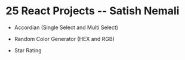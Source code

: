 # 25 React Projects -- Satish Nemali

- Accordian (Single Select and Multi Select)

- Random Color Generator (HEX and RGB)

- Star Rating
